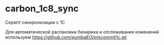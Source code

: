 carbon_1c8_sync
===============

Скрипт синхронизации с 1С

Для автоматической распаковки бинарика и отслеживания изменений используем https://github.com/pumbaEO/precommit1c.git
